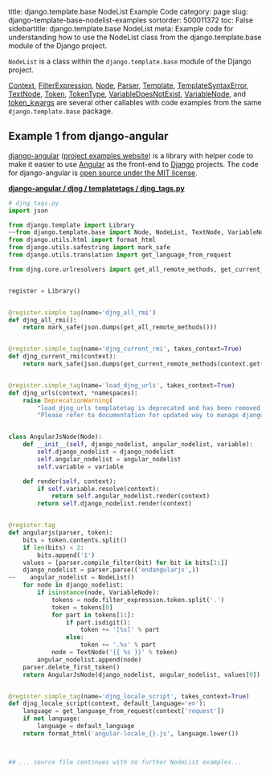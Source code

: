 title: django.template.base NodeList Example Code
category: page
slug: django-template-base-nodelist-examples
sortorder: 500011372
toc: False
sidebartitle: django.template.base NodeList
meta: Example code for understanding how to use the NodeList class from the django.template.base module of the Django project.


`NodeList` is a class within the `django.template.base` module of the Django project.

<a href="/django-template-base-context-examples.html">Context</a>,
<a href="/django-template-base-filterexpression-examples.html">FilterExpression</a>,
<a href="/django-template-base-node-examples.html">Node</a>,
<a href="/django-template-base-parser-examples.html">Parser</a>,
<a href="/django-template-base-template-examples.html">Template</a>,
<a href="/django-template-base-templatesyntaxerror-examples.html">TemplateSyntaxError</a>,
<a href="/django-template-base-textnode-examples.html">TextNode</a>,
<a href="/django-template-base-token-examples.html">Token</a>,
<a href="/django-template-base-tokentype-examples.html">TokenType</a>,
<a href="/django-template-base-variabledoesnotexist-examples.html">VariableDoesNotExist</a>,
<a href="/django-template-base-variablenode-examples.html">VariableNode</a>,
and <a href="/django-template-base-token-kwargs-examples.html">token_kwargs</a>
are several other callables with code examples from the same `django.template.base` package.

## Example 1 from django-angular
[django-angular](https://github.com/jrief/django-angular)
([project examples website](https://django-angular.awesto.com/classic_form/))
is a library with helper code to make it easier to use
[Angular](/angular.html) as the front-end to [Django](/django.html) projects.
The code for django-angular is
[open source under the MIT license](https://github.com/jrief/django-angular/blob/master/LICENSE.txt).

[**django-angular / djng / templatetags / djng_tags.py**](https://github.com/jrief/django-angular/blob/master/djng/templatetags/djng_tags.py)

```python
# djng_tags.py
import json

from django.template import Library
~~from django.template.base import Node, NodeList, TextNode, VariableNode
from django.utils.html import format_html
from django.utils.safestring import mark_safe
from django.utils.translation import get_language_from_request

from djng.core.urlresolvers import get_all_remote_methods, get_current_remote_methods


register = Library()


@register.simple_tag(name='djng_all_rmi')
def djng_all_rmi():
    return mark_safe(json.dumps(get_all_remote_methods()))


@register.simple_tag(name='djng_current_rmi', takes_context=True)
def djng_current_rmi(context):
    return mark_safe(json.dumps(get_current_remote_methods(context.get('view'))))


@register.simple_tag(name='load_djng_urls', takes_context=True)
def djng_urls(context, *namespaces):
    raise DeprecationWarning(
        "load_djng_urls templatetag is deprecated and has been removed from this version of django-angular."
        "Please refer to documentation for updated way to manage django urls in angular.")


class AngularJsNode(Node):
    def __init__(self, django_nodelist, angular_nodelist, variable):
        self.django_nodelist = django_nodelist
        self.angular_nodelist = angular_nodelist
        self.variable = variable

    def render(self, context):
        if self.variable.resolve(context):
            return self.angular_nodelist.render(context)
        return self.django_nodelist.render(context)


@register.tag
def angularjs(parser, token):
    bits = token.contents.split()
    if len(bits) < 2:
        bits.append('1')
    values = [parser.compile_filter(bit) for bit in bits[1:]]
    django_nodelist = parser.parse(('endangularjs',))
~~    angular_nodelist = NodeList()
    for node in django_nodelist:
        if isinstance(node, VariableNode):
            tokens = node.filter_expression.token.split('.')
            token = tokens[0]
            for part in tokens[1:]:
                if part.isdigit():
                    token += '[%s]' % part
                else:
                    token += '.%s' % part
            node = TextNode('{{ %s }}' % token)
        angular_nodelist.append(node)
    parser.delete_first_token()
    return AngularJsNode(django_nodelist, angular_nodelist, values[0])


@register.simple_tag(name='djng_locale_script', takes_context=True)
def djng_locale_script(context, default_language='en'):
    language = get_language_from_request(context['request'])
    if not language:
        language = default_language
    return format_html('angular-locale_{}.js', language.lower())



## ... source file continues with no further NodeList examples...

```


